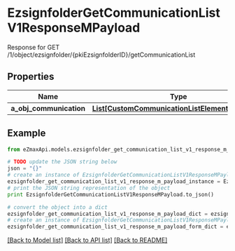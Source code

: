 # EzsignfolderGetCommunicationListV1ResponseMPayload

Response for GET /1/object/ezsignfolder/{pkiEzsignfolderID}/getCommunicationList

## Properties

Name | Type | Description | Notes
------------ | ------------- | ------------- | -------------
**a_obj_communication** | [**List[CustomCommunicationListElementResponse]**](CustomCommunicationListElementResponse.md) |  | 

## Example

```python
from eZmaxApi.models.ezsignfolder_get_communication_list_v1_response_m_payload import EzsignfolderGetCommunicationListV1ResponseMPayload

# TODO update the JSON string below
json = "{}"
# create an instance of EzsignfolderGetCommunicationListV1ResponseMPayload from a JSON string
ezsignfolder_get_communication_list_v1_response_m_payload_instance = EzsignfolderGetCommunicationListV1ResponseMPayload.from_json(json)
# print the JSON string representation of the object
print EzsignfolderGetCommunicationListV1ResponseMPayload.to_json()

# convert the object into a dict
ezsignfolder_get_communication_list_v1_response_m_payload_dict = ezsignfolder_get_communication_list_v1_response_m_payload_instance.to_dict()
# create an instance of EzsignfolderGetCommunicationListV1ResponseMPayload from a dict
ezsignfolder_get_communication_list_v1_response_m_payload_form_dict = ezsignfolder_get_communication_list_v1_response_m_payload.from_dict(ezsignfolder_get_communication_list_v1_response_m_payload_dict)
```
[[Back to Model list]](../README.md#documentation-for-models) [[Back to API list]](../README.md#documentation-for-api-endpoints) [[Back to README]](../README.md)


